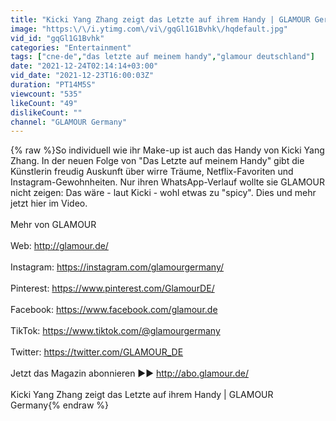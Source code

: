 ```yaml
---
title: "Kicki Yang Zhang zeigt das Letzte auf ihrem Handy | GLAMOUR Germany"
image: "https:\/\/i.ytimg.com\/vi\/gqGl1G1Bvhk\/hqdefault.jpg"
vid_id: "gqGl1G1Bvhk"
categories: "Entertainment"
tags: ["cne-de","das letzte auf meinem handy","glamour deutschland"]
date: "2021-12-24T02:14:14+03:00"
vid_date: "2021-12-23T16:00:03Z"
duration: "PT14M5S"
viewcount: "535"
likeCount: "49"
dislikeCount: ""
channel: "GLAMOUR Germany"
---
```

{% raw %}So individuell wie ihr Make-up ist auch das Handy von Kicki Yang Zhang. In der neuen Folge von &quot;Das Letzte auf meinem Handy&quot; gibt die Künstlerin freudig Auskunft über wirre Träume, Netflix-Favoriten und Instagram-Gewohnheiten. Nur ihren WhatsApp-Verlauf wollte sie GLAMOUR nicht zeigen: Das wäre - laut Kicki - wohl etwas zu &quot;spicy&quot;. Dies und mehr jetzt hier im Video.<br /><br />Mehr von GLAMOUR<br /><br />Web: <a rel="nofollow" target="blank" href="http://glamour.de/">http://glamour.de/</a><br /><br />Instagram: <a rel="nofollow" target="blank" href="https://instagram.com/glamourgermany/">https://instagram.com/glamourgermany/</a><br /><br />Pinterest: <a rel="nofollow" target="blank" href="https://www.pinterest.com/GlamourDE/">https://www.pinterest.com/GlamourDE/</a><br /><br />Facebook: <a rel="nofollow" target="blank" href="https://www.facebook.com/glamour.de">https://www.facebook.com/glamour.de</a><br /><br />TikTok: <a rel="nofollow" target="blank" href="https://www.tiktok.com/@glamourgermany">https://www.tiktok.com/@glamourgermany</a><br /><br />Twitter: <a rel="nofollow" target="blank" href="https://twitter.com/GLAMOUR_DE">https://twitter.com/GLAMOUR_DE</a><br /><br />Jetzt das Magazin abonnieren ►► <a rel="nofollow" target="blank" href="http://abo.glamour.de/">http://abo.glamour.de/</a><br /><br />Kicki Yang Zhang zeigt das Letzte auf ihrem Handy | GLAMOUR Germany{% endraw %}
